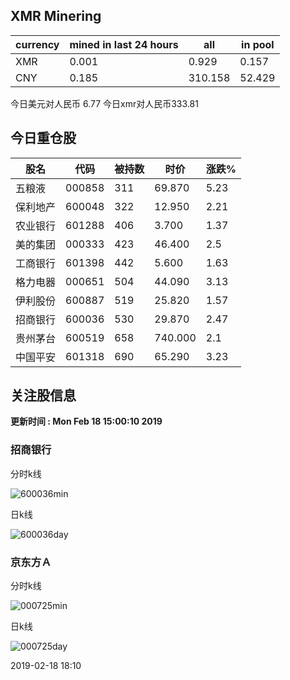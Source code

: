## XMR Minering

|currency|mined in last 24 hours|all|in pool|
|---|---|---|---|
|XMR|0.001|0.929|0.157|
|CNY|0.185|310.158|52.429|

今日美元对人民币 6.77	今日xmr对人民币333.81


## 今日重仓股 

|股名|代码|被持数|时价|涨跌%|
|---|---|---|---|---|
|五粮液|000858|311|69.870|5.23|
|保利地产|600048|322|12.950|2.21|
|农业银行|601288|406|3.700|1.37|
|美的集团|000333|423|46.400|2.5|
|工商银行|601398|442|5.600|1.63|
|格力电器|000651|504|44.090|3.13|
|伊利股份|600887|519|25.820|1.57|
|招商银行|600036|530|29.870|2.47|
|贵州茅台|600519|658|740.000|2.1|
|中国平安|601318|690|65.290|3.23|

## 关注股信息
**更新时间 : Mon Feb 18 15:00:10 2019**
### 招商银行 
分时k线

![600036min](http://image.sinajs.cn/newchart/min/n/sh600036.gif)

日k线

![600036day](http://image.sinajs.cn/newchart/daily/n/sh600036.gif)

### 京东方Ａ 
分时k线

![000725min](http://image.sinajs.cn/newchart/min/n/sz000725.gif)

日k线

![000725day](http://image.sinajs.cn/newchart/daily/n/sz000725.gif)

2019-02-18 18:10